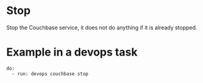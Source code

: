 # Stop

Stop the Couchbase service, it does not do anything if it is already stopped.

# Example in a devops task

    do:
      - run: devops couchbase stop

